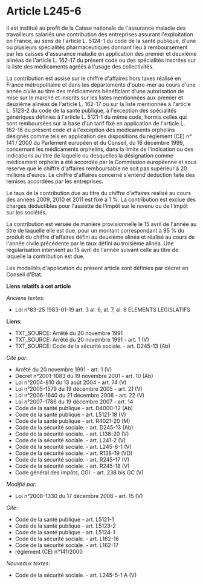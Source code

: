 # Article L245-6

Il est institué au profit de la Caisse nationale de l'assurance maladie des travailleurs salariés une contribution des
entreprises assurant l'exploitation en France, au sens de l'article L. 5124-1 du code de la santé publique, d'une ou
plusieurs spécialités pharmaceutiques donnant lieu à remboursement par les caisses d'assurance maladie en application des
premier et deuxième alinéas de l'article L. 162-17 du présent code ou des spécialités inscrites sur la liste des médicaments
agréés à l'usage des collectivités. 

La contribution est assise sur le chiffre d'affaires hors taxes réalisé en France métropolitaine et dans les départements
d'outre-mer au cours d'une année civile au titre des médicaments bénéficiant d'une autorisation de mise sur le marché et
inscrits sur les listes mentionnées aux premier et deuxième alinéas de l'article L. 162-17 ou sur la liste mentionnée à
l'article L. 5123-2 du code de la santé publique, à l'exception des spécialités génériques définies à l'article L. 5121-1 du
même code, hormis celles qui sont remboursées sur la base d'un tarif fixé en application de l'article L. 162-16 du présent
code et à l'exception des médicaments orphelins désignés comme tels en application des dispositions du règlement (CE) n°
141 / 2000 du Parlement européen et du Conseil, du 16 décembre 1999, concernant les médicaments orphelins, dans la limite de
l'indication ou des indications au titre de laquelle ou desquelles la désignation comme médicament orphelin a été accordée
par la Commission européenne et sous réserve que le chiffre d'affaires remboursable ne soit pas supérieur à 20 millions
d'euros. Le chiffre d'affaires concerné s'entend déduction faite des remises accordées par les entreprises. 

Le taux de la contribution due au titre du chiffre d'affaires réalisé au cours des années 2009, 2010 et 2011 est fixé à 1 %.
La contribution est exclue des charges déductibles pour l'assiette de l'impôt sur le revenu ou de l'impôt sur les sociétés. 

La contribution est versée de manière provisionnelle le 15 avril de l'année au titre de laquelle elle est due, pour un
montant correspondant à 95 % du produit du chiffre d'affaires défini au deuxième alinéa et réalisé au cours de l'année civile
précédente par le taux défini au troisième alinéa. Une régularisation intervient au 15 avril de l'année suivant celle au
titre de laquelle la contribution est due. 

Les modalités d'application du présent article sont définies par décret en Conseil d'Etat.

**Liens relatifs à cet article**

_Anciens textes_:

  - Loi n°83-25 1983-01-19 art. 3 al. 6, al. 7, al. 8 ELEMENTS LEGISLATIFS

**Liens**:

  - TXT_SOURCE: Arrêté du 20 novembre 1991
  - TXT_SOURCE: Arrêté du 20 novembre 1991 - art. 1 (V)
  - TXT_SOURCE: Code de la sécurité sociale. - art. D245-13 (Ab)

_Cité par_:

  - Arrêté du 20 novembre 1991 - art. 1 (V)
  - Décret n°2001-1083 du 19 novembre 2001 - art. 10 (Ab)
  - Loi n°2004-810 du 13 août 2004 - art. 74 (V)
  - Loi n°2005-1579 du 19 décembre 2005 - art. 21 (V)
  - Loi n°2006-1640 du 21 décembre 2006 - art. 22 (V)
  - Loi n°2007-1786 du 19 décembre 2007 - art. 14
  - Code de la santé publique - art. D4000-12 (Ab)
  - Code de la santé publique - art. L5121-18 (V)
  - Code de la santé publique - art. R4021-20 (M)
  - Code de la sécurité sociale. - art. D245-13 (Ab)
  - Code de la sécurité sociale. - art. L138-20 (V)
  - Code de la sécurité sociale. - art. L241-2 (V)
  - Code de la sécurité sociale. - art. L245-6-1 (V)
  - Code de la sécurité sociale. - art. R138-19 (VD)
  - Code de la sécurité sociale. - art. R245-17 (V)
  - Code de la sécurité sociale. - art. R245-18 (V)
  - Code général des impôts, CGI. - art. 238 bis GC (V)

_Modifié par_:

  - Loi n°2008-1330 du 17 décembre 2008 - art. 15 (V)

_Cite_:

  - Code de la santé publique - art. L5121-1
  - Code de la santé publique - art. L5123-2
  - Code de la santé publique - art. L5124-1
  - Code de la sécurité sociale. - art. L162-16
  - Code de la sécurité sociale. - art. L162-17
  - règlement (CE) n°141/2000

_Nouveaux textes_:

  - Code de la sécurité sociale. - art. L245-5-1 A (V)
